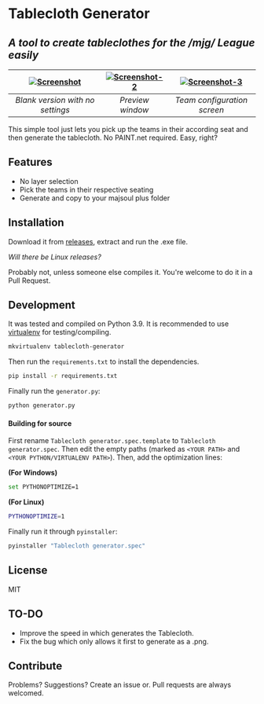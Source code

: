# Tablecloth Generator
## _A tool to create tableclothes for the /mjg/ League easily_

| [![Screenshot](https://raw.githubusercontent.com/vg-mjg/tablecloth-generator/main/screenshot.png)]()  | [![Screenshot-2](https://raw.githubusercontent.com/vg-mjg/tablecloth-generator/main/screenshot-2.png)]()  | [![Screenshot-3](https://raw.githubusercontent.com/vg-mjg/tablecloth-generator/main/screenshot-3.png)]()  |
|:-:|:---:|:---:|
| *Blank version with no settings*  | *Preview window*  | *Team configuration screen*  |

This simple tool just lets you pick up the teams in their according seat and then generate the tablecloth. No PAINT.net required. Easy, right?

## Features
- No layer selection
- Pick the teams in their respective seating
- Generate and copy to your majsoul plus folder

## Installation

Download it from [releases](https://github.com/vg-mjg/tablecloth-generator/releases/), extract and run the .exe file.

*Will there be Linux releases?*

Probably not, unless someone else compiles it. You're welcome to do it in a Pull Request.

## Development

It was tested and compiled on Python 3.9. It is recommended to use [virtualenv](https://virtualenvwrapper.readthedocs.io/en/latest/) for testing/compiling.

```sh
mkvirtualenv tablecloth-generator
```

Then run the `requirements.txt` to install the dependencies.

```sh
pip install -r requirements.txt
```

Finally run the `generator.py`:

```sh
python generator.py
```

#### Building for source

First rename `Tablecloth generator.spec.template` to `Tablecloth generator.spec`. Then edit the empty paths (marked as `<YOUR PATH>` and `<YOUR PYTHON/VIRTUALENV PATH>`). Then, add the optimization lines:

**(For Windows)**
```sh
set PYTHONOPTIMIZE=1
```
**(For Linux)**
```sh
PYTHONOPTIMIZE=1
```

Finally run it through `pyinstaller`:

```sh
pyinstaller "Tablecloth generator.spec"
```

## License

MIT

## TO-DO
- Improve the speed in which generates the Tablecloth.
- Fix the bug which only allows it first to generate as a .png.

## Contribute
Problems? Suggestions? Create an issue or. Pull requests are always welcomed.
